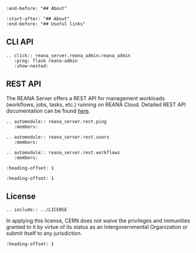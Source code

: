 ```{include} ../README.md
:end-before: "## About"
```

```{include} ../README.md
:start-after: "## About"
:end-before: "## Useful links"

```

## CLI API

```{eval-rst}
.. click:: reana_server.reana_admin:reana_admin
   :prog: flask reana-admin
   :show-nested:

```

## REST API

The REANA Server offers a REST API for management workloads
(workflows, jobs, tasks, etc.) running on REANA Cloud.
Detailed REST API documentation can be found <a href="_static/api.html">here</a>.

```{eval-rst}
.. automodule:: reana_server.rest.ping
   :members:
```

```{eval-rst}
.. automodule:: reana_server.rest.users
   :members:
```

```{eval-rst}
.. automodule:: reana_server.rest.workflows
   :members:
```

```{include} ../CHANGELOG.md
:heading-offset: 1
```

```{include} ../CONTRIBUTING.md
:heading-offset: 1
```

## License

```{eval-rst}
.. include:: ../LICENSE
```

In applying this license, CERN does not waive the privileges and immunities
granted to it by virtue of its status as an Intergovernmental Organization or
submit itself to any jurisdiction.

```{include} ../AUTHORS.md
:heading-offset: 1
```
